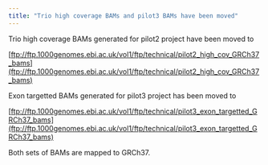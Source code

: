```yaml
---
title: "Trio high coverage BAMs and pilot3 BAMs have been moved"
---
```

                    
Trio high coverage BAMs generated for pilot2 project have been moved to

[ftp://ftp.1000genomes.ebi.ac.uk/vol1/ftp/technical/pilot2_high_cov_GRCh37_bams](ftp://ftp.1000genomes.ebi.ac.uk/vol1/ftp/technical/pilot2_high_cov_GRCh37_bams) 

Exon targetted BAMs generated for pilot3 project has been moved to 

[ftp://ftp.1000genomes.ebi.ac.uk/vol1/ftp/technical/pilot3_exon_targetted_GRCh37_bams](ftp://ftp.1000genomes.ebi.ac.uk/vol1/ftp/technical/pilot3_exon_targetted_GRCh37_bams)

Both sets of BAMs are mapped to GRCh37.
